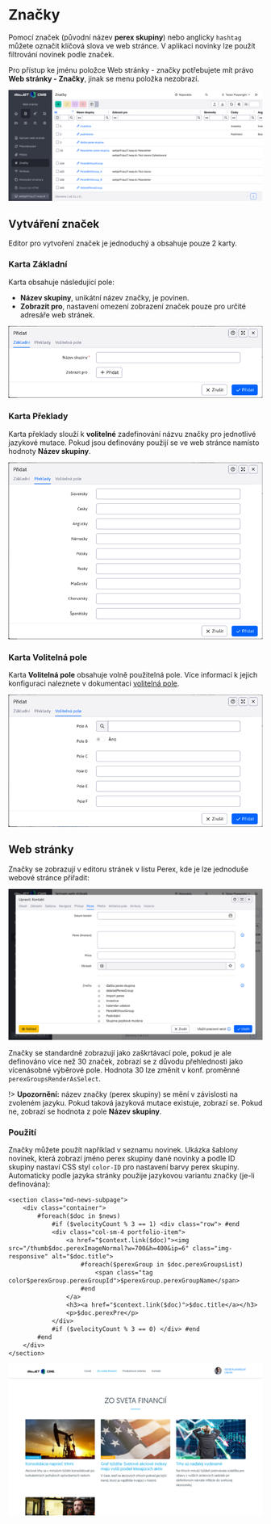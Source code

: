 # Značky

Pomocí značek (původní název **perex skupiny**) nebo anglicky `hashtag` můžete označit klíčová slova ve web stránce. V aplikaci novinky lze použít filtrování novinek podle značek.

Pro přístup ke jménu položce Web stránky - značky potřebujete mít právo **Web stránky - Značky**, jinak se menu položka nezobrazí.

![](perex-groups.png)

## Vytváření značek

Editor pro vytvoření značek je jednoduchý a obsahuje pouze 2 karty.

### Karta Základní

Karta obsahuje následující pole:
- **Název skupiny**, unikátní název značky, je povinen.
- **Zobrazit pro**, nastavení omezení zobrazení značek pouze pro určité adresáře web stránek.

![](perex-groups_tab-basic.png)

### Karta Překlady

Karta překlady slouží k **volitelné** zadefinování názvu značky pro jednotlivé jazykové mutace. Pokud jsou definovány použijí se ve web stránce namísto hodnoty **Název skupiny**.

![](perex-groups_tab-translates.png)

### Karta Volitelná pole

Karta **Volitelná pole** obsahuje volně použitelná pole. Více informací k jejich konfiguraci naleznete v dokumentaci [volitelná pole](../../frontend/webpages/customfields/README.md).

![](perex-fields_tab.png)

## Web stránky

Značky se zobrazují v editoru stránek v listu Perex, kde je lze jednoduše webové stránce přiřadit:

![](webpage-perex-groups.png)

Značky se standardně zobrazují jako zaškrtávací pole, pokud je ale definováno více než 30 značek, zobrazí se z důvodu přehlednosti jako vícenásobné výběrové pole. Hodnota 30 lze změnit v konf. proměnné `perexGroupsRenderAsSelect`.

!> **Upozornění:** název značky (perex skupiny) se mění v závislosti na zvoleném jazyku. Pokud taková jazyková mutace existuje, zobrazí se. Pokud ne, zobrazí se hodnota z pole **Název skupiny**.

### Použití

Značky můžete použít například v seznamu novinek. Ukázka šablony novinek, která zobrazí jméno perex skupiny dané novinky a podle ID skupiny nastaví CSS styl `color-ID` pro nastavení barvy perex skupiny. Automaticky podle jazyka stránky použije jazykovou variantu značky (je-li definována):

```velocity
<section class="md-news-subpage">
    <div class="container">
        #foreach($doc in $news)
            #if ($velocityCount % 3 == 1) <div class="row"> #end
            <div class="col-sm-4 portfolio-item">
                <a href="$context.link($doc)"><img src="/thumb$doc.perexImageNormal?w=700&h=400&ip=6" class="img-responsive" alt="$doc.title">
                    #foreach($perexGroup in $doc.perexGroupsList)
                        <span class="tag color$perexGroup.perexGroupId">$perexGroup.perexGroupName</span>
                    #end
                </a>
                <h3><a href="$context.link($doc)">$doc.title</a></h3>
                <p>$doc.perexPre</p>
            </div>
            #if ($velocityCount % 3 == 0) </div> #end
        #end
    </div>
</section>
```

![](perex-groups-news.png)

